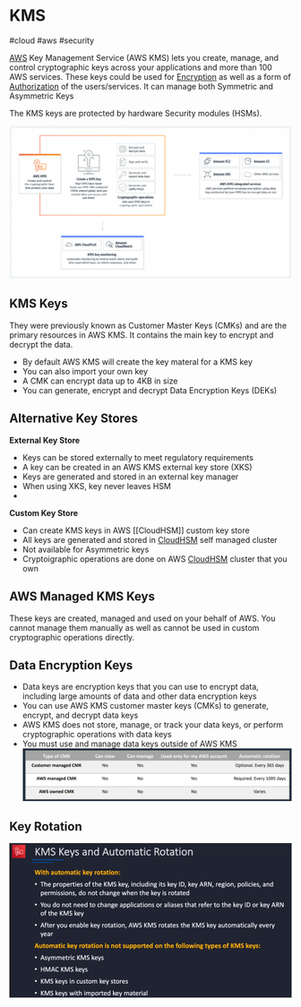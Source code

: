 # KMS
#cloud #aws #security 

[AWS](Cloud%20Computing/AWS/AWS.md) Key Management Service (AWS KMS) lets you create, manage, and control cryptographic keys across your applications and more than 100 AWS services. These keys could be used for [Encryption](Cyber%20Security/Cryptography/Encryption.md) as well as a form of [Authorization](Cyber%20Security/Cloud%20Security/Authorization.md) of the users/services. It can manage both Symmetric and Asymmetric Keys

The KMS keys are protected by hardware Security modules (HSMs).


![Pasted image 20230103145238](Attachments/Pasted%20image%2020230103145238.png)


## KMS Keys 

They were previously known as Customer Master Keys (CMKs) and are the primary resources in AWS KMS. It contains the main key to encrypt and decrypt the data.

- By default AWS KMS will create the key materal for a KMS key
- You can also import your own key
- A CMK can encrypt data up to 4KB in size
- You can generate, encrypt and decrypt Data Encryption Keys (DEKs)


## Alternative Key Stores
**External Key Store**
- Keys can be stored externally to meet regulatory requirements
- A key can be created in an AWS KMS external key store (XKS)
- Keys are generated and stored in an external key manager
- When using XKS, key never leaves HSM
-
**Custom Key Store**
- Can create KMS keys in AWS [[CloudHSM]] custom key store
- All keys are generated and stored in [CloudHSM](CloudHSM) self managed cluster
 - Not available for Asymmetric keys
 - Cryptoigraphic operations are done on AWS [CloudHSM](Cloud%20Computing/AWS/Security%20&%20Identity/CloudHSM.md) cluster that you own


## AWS Managed KMS Keys
These keys are created, managed and used on your behalf of AWS.
You cannot manage them manually as well as cannot be used in custom cryptographic operations directly. 

## Data Encryption Keys
- Data keys are encryption keys that you can use to encrypt
data, including large amounts of data and other data
encryption keys
- You can use AWS KMS customer master keys (CMKs) to
generate, encrypt, and decrypt data keys
- AWS KMS does not store, manage, or track your data keys,
or perform cryptographic operations with data keys
- You must use and manage data keys outside of AWS KMS
![](Attachments/Pasted%20image%2020230322000828.png)


## Key Rotation
![](Attachments/Pasted%20image%2020230322001054.png)
